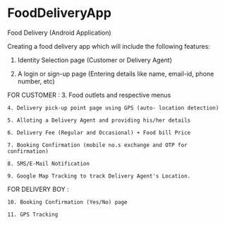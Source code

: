 # FoodDeliveryApp
Food Delivery (Android Application)

Creating a food delivery app which will include the following features:

  1. Identity Selection page (Customer or Delivery Agent)
  
  2. A login or sign-up page (Entering details like name, email-id, phone number, etc) 
  
  FOR CUSTOMER :
    3. Food outlets and respective menus
    
    4. Delivery pick-up point page using GPS (auto- location detection)
    
    5. Alloting a Delivery Agent and providing his/her details
    
    6. Delivery Fee (Regular and Occasional) + Food bill Price
    
    7. Booking Confirmation (mobile no.s exchange and OTP for confirmation)
    
    8. SMS/E-Mail Notification
    
    9. Google Map Tracking to track Delivery Agent's Location.
  
  FOR DELIVERY BOY :
  
    10. Booking Confirmation (Yes/No) page
    
    11. GPS Tracking
  
